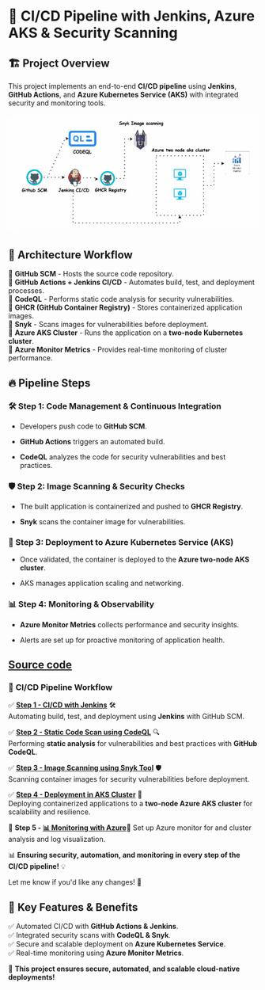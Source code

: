 # 🚀 **CI/CD Pipeline with Jenkins, Azure AKS & Security Scanning**

## 🏗 **Project Overview**

This project implements an end-to-end **CI/CD pipeline** using **Jenkins**, **GitHub Actions**, and **Azure Kubernetes Service (AKS)** with integrated security and monitoring tools.

![Project architecture](assets/main_gif.gif)

## 📌 **Architecture Workflow**

🔹 **GitHub SCM** - Hosts the source code repository.  
🔹 **GitHub Actions + Jenkins CI/CD** - Automates build, test, and deployment processes.  
🔹 **CodeQL** - Performs static code analysis for security vulnerabilities.  
🔹 **GHCR (GitHub Container Registry)** - Stores containerized application images.  
🔹 **Snyk** - Scans images for vulnerabilities before deployment.  
🔹 **Azure AKS Cluster** - Runs the application on a **two-node Kubernetes cluster**.  
🔹 **Azure Monitor Metrics** - Provides real-time monitoring of cluster performance.

## 🔥 **Pipeline Steps**

### **🛠️ Step 1: Code Management & Continuous Integration**

- Developers push code to **GitHub SCM**.
    
- **GitHub Actions** triggers an automated build.
    
- **CodeQL** analyzes the code for security vulnerabilities and best practices.
    

### **🛡️ Step 2: Image Scanning & Security Checks**

- The built application is containerized and pushed to **GHCR Registry**.
    
- **Snyk** scans the container image for vulnerabilities.
    

### **🚀 Step 3: Deployment to Azure Kubernetes Service (AKS)**

- Once validated, the container is deployed to the **Azure two-node AKS cluster**.
    
- AKS manages application scaling and networking.
    

### **📊 Step 4: Monitoring & Observability**

- **Azure Monitor Metrics** collects performance and security insights.
    
- Alerts are set up for proactive monitoring of application health.

## [Source code](https://github.com/suriya1776/microservices-demo/tree/main)

### 🚀 **CI/CD Pipeline Workflow**

✅ **[Step 1 - CI/CD with Jenkins](01.md)** 🛠️  
Automating build, test, and deployment using **Jenkins** with GitHub SCM.

✅ **[Step 2 - Static Code Scan using CodeQL](02.md)** 🔍  
Performing **static analysis** for vulnerabilities and best practices with **GitHub CodeQL**.

✅ **[Step 3 - Image Scanning using Snyk Tool](03.md)** 🛡️  
Scanning container images for security vulnerabilities before deployment.

✅ **[Step 4 - Deployment in AKS Cluster](04.md)** 🚀  
Deploying containerized applications to a **two-node Azure AKS cluster** for scalability and resilience.

🔹 **Step 5 - [📊 Monitoring with Azure](05.md)**🚀 
Set up Azure monitor for and cluster analysis and log visualization.

📊 **Ensuring security, automation, and monitoring in every step of the CI/CD pipeline!** 💡

Let me know if you'd like any changes! 🚀


## 🎯 **Key Features & Benefits**

✅ Automated CI/CD with **GitHub Actions & Jenkins**.  
✅ Integrated security scans with **CodeQL & Snyk**.  
✅ Secure and scalable deployment on **Azure Kubernetes Service**.  
✅ Real-time monitoring using **Azure Monitor Metrics**.

🚀 **This project ensures secure, automated, and scalable cloud-native deployments!**
